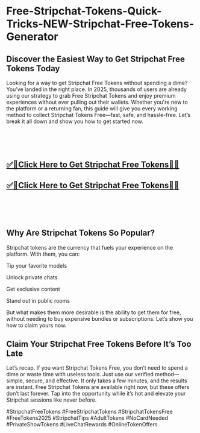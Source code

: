 # Free-Stripchat-Tokens-Quick-Tricks-NEW-Stripchat-Free-Tokens-Generator


<h2>Discover the Easiest Way to Get Stripchat Free Tokens Today</h2>
Looking for a way to get Stripchat Free Tokens without spending a dime? You’ve landed in the right place. In 2025, thousands of users are already using our strategy to grab Free Stripchat Tokens and enjoy premium experiences without ever pulling out their wallets. Whether you're new to the platform or a returning fan, this guide will give you every working method to collect Stripchat Tokens Free—fast, safe, and hassle-free. Let’s break it all down and show you how to get started now.



<br><br><br>
<b><h2><a href="https://searchoptima.org/free-stripchat-tokens/">✅🎯Click Here to Get Stripchat Free Tokens🎯✅</a>

</h2></b>

<b><h2><a href="https://searchoptima.org/free-stripchat-tokens/">✅🎯Click Here to Get Stripchat Free Tokens🎯✅</a>

</h2></b> <br><br><br>





<h2>Why Are Stripchat Tokens So Popular?</h2>
Stripchat tokens are the currency that fuels your experience on the platform. With them, you can:

Tip your favorite models

Unlock private chats

Get exclusive content

Stand out in public rooms

But what makes them more desirable is the ability to get them for free, without needing to buy expensive bundles or subscriptions. Let’s show you how to claim yours now.









<h2>Claim Your Stripchat Free Tokens Before It’s Too Late</h2>
Let’s recap. If you want Stripchat Tokens Free, you don’t need to spend a dime or waste time with useless tools. Just use our verified method—simple, secure, and effective. It only takes a few minutes, and the results are instant. Free Stripchat Tokens are available right now, but these offers don’t last forever. Tap into the opportunity while it’s hot and elevate your Stripchat sessions like never before.





#StripchatFreeTokens #FreeStripchatTokens #StripchatTokensFree #FreeTokens2025 #StripchatTips #AdultTokens #NoCardNeeded #PrivateShowTokens #LiveChatRewards #OnlineTokenOffers
